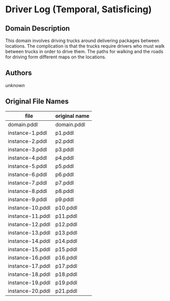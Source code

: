 # Driver Log (Temporal, Satisficing)

## Domain Description

This domain involves driving trucks around delivering packages between locations.
The complication is that the trucks require drivers who must walk between trucks in order to drive them.
The paths for walking and the roads for driving form different maps on the locations.

## Authors

*unknown*

## Original File Names

| file             | original name |
|------------------|---------------|
| domain.pddl      | domain.pddl   |
| instance-1.pddl  | p1.pddl       |
| instance-2.pddl  | p2.pddl       |
| instance-3.pddl  | p3.pddl       |
| instance-4.pddl  | p4.pddl       |
| instance-5.pddl  | p5.pddl       |
| instance-6.pddl  | p6.pddl       |
| instance-7.pddl  | p7.pddl       |
| instance-8.pddl  | p8.pddl       |
| instance-9.pddl  | p9.pddl       |
| instance-10.pddl | p10.pddl      |
| instance-11.pddl | p11.pddl      |
| instance-12.pddl | p12.pddl      |
| instance-13.pddl | p13.pddl      |
| instance-14.pddl | p14.pddl      |
| instance-15.pddl | p15.pddl      |
| instance-16.pddl | p16.pddl      |
| instance-17.pddl | p17.pddl      |
| instance-18.pddl | p18.pddl      |
| instance-19.pddl | p19.pddl      |
| instance-20.pddl | p21.pddl      |
